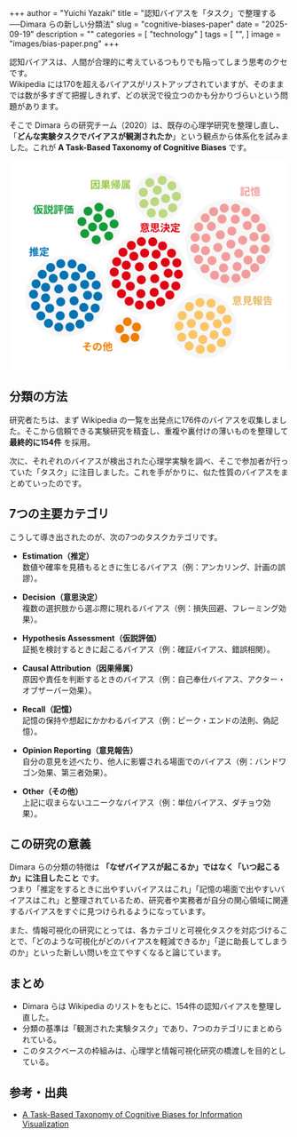 +++
author = "Yuichi Yazaki"
title = "認知バイアスを「タスク」で整理する──Dimara らの新しい分類法"
slug = "cognitive-biases-paper"
date = "2025-09-19"
description = ""
categories = [
    "technology"
]
tags = [
    "",
]
image = "images/bias-paper.png"
+++

認知バイアスは、人間が合理的に考えているつもりでも陥ってしまう思考のクセです。  
Wikipedia には170を超えるバイアスがリストアップされていますが、そのままでは数が多すぎて把握しきれず、どの状況で役立つのかも分かりづらいという問題があります。  

そこで Dimara らの研究チーム（2020）は、既存の心理学研究を整理し直し、「**どんな実験タスクでバイアスが観測されたか**」という観点から体系化を試みました。これが **A Task-Based Taxonomy of Cognitive Biases** です。  


<!--more-->

![論文「A Task-Based Taxonomy of Cognitive Biases for Information Visualization」](images/bias-paper.png)

## 分類の方法

研究者たちは、まず Wikipedia の一覧を出発点に176件のバイアスを収集しました。そこから信頼できる実験研究を精査し、重複や裏付けの薄いものを整理して **最終的に154件** を採用。  

次に、それぞれのバイアスが検出された心理学実験を調べ、そこで参加者が行っていた「タスク」に注目しました。これを手がかりに、似た性質のバイアスをまとめていったのです。  



## 7つの主要カテゴリ
こうして導き出されたのが、次の7つのタスクカテゴリです。  

- **Estimation（推定）**  
  数値や確率を見積もるときに生じるバイアス（例：アンカリング、計画の誤謬）。  

- **Decision（意思決定）**  
  複数の選択肢から選ぶ際に現れるバイアス（例：損失回避、フレーミング効果）。  

- **Hypothesis Assessment（仮説評価）**  
  証拠を検討するときに起こるバイアス（例：確証バイアス、錯誤相関）。  

- **Causal Attribution（因果帰属）**  
  原因や責任を判断するときのバイアス（例：自己奉仕バイアス、アクター・オブザーバー効果）。  

- **Recall（記憶）**  
  記憶の保持や想起にかかわるバイアス（例：ピーク・エンドの法則、偽記憶）。  

- **Opinion Reporting（意見報告）**  
  自分の意見を述べたり、他人に影響される場面でのバイアス（例：バンドワゴン効果、第三者効果）。  

- **Other（その他）**  
  上記に収まらないユニークなバイアス（例：単位バイアス、ダチョウ効果）。  


## この研究の意義
Dimara らの分類の特徴は **「なぜバイアスが起こるか」ではなく「いつ起こるか」に注目したこと** です。  
つまり「推定をするときに出やすいバイアスはこれ」「記憶の場面で出やすいバイアスはこれ」と整理されているため、研究者や実務者が自分の関心領域に関連するバイアスをすぐに見つけられるようになっています。  

また、情報可視化の研究にとっては、各カテゴリと可視化タスクを対応づけることで、「どのような可視化がどのバイアスを軽減できるか」「逆に助長してしまうのか」といった新しい問いを立てやすくなると論じています。  



## まとめ
- Dimara らは Wikipedia のリストをもとに、154件の認知バイアスを整理し直した。  
- 分類の基準は「観測された実験タスク」であり、7つのカテゴリにまとめられている。  
- このタスクベースの枠組みは、心理学と情報可視化研究の橋渡しを目的としている。  

 

## 参考・出典

 - [A Task-Based Taxonomy of Cognitive Biases for Information Visualization](https://ieeexplore.ieee.org/document/8476234/)